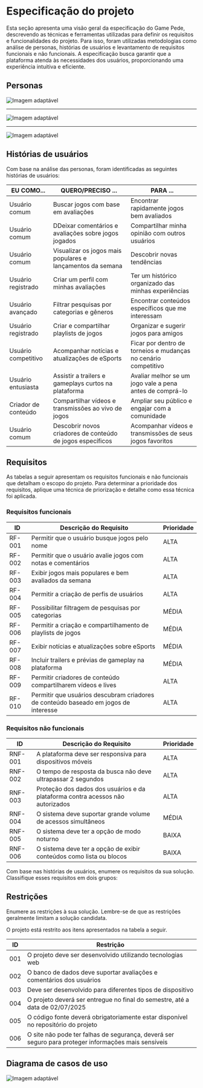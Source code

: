 # Especificação do projeto

Esta seção apresenta uma visão geral da especificação do Game Pede, descrevendo as técnicas e ferramentas utilizadas para definir os requisitos e funcionalidades do projeto. Para isso, foram utilizadas metodologias como análise de personas, histórias de usuários e levantamento de requisitos funcionais e não funcionais. A especificação busca garantir que a plataforma atenda às necessidades dos usuários, proporcionando uma experiência intuitiva e eficiente.

## Personas

<picture>
  <source srcset="images/JoãoSilva_Dark.png" media="(prefers-color-scheme: dark)">
  <source srcset="images/JoãoSilva_Light.png" media="(prefers-color-scheme: light)">
  <img src="images/JoãoSilva_Dark.png" alt="Imagem adaptável">
</picture>

---

<picture>
  <source srcset="images/MarianaSouza_Dark.png" media="(prefers-color-scheme: dark)">
  <source srcset="images/MarianaSouza_Light.png" media="(prefers-color-scheme: light)">
  <img src="images/MarianaSouza_Dark.png" alt="Imagem adaptável">
</picture>

---

<picture>
  <source srcset="images/LucasFerreira_Dark.png" media="(prefers-color-scheme: dark)">
  <source srcset="images/LucasFerreira_Light.png" media="(prefers-color-scheme: light)">
  <img src="images/LucasFerreira_Dark.png" alt="Imagem adaptável">
</picture>

## Histórias de usuários

Com base na análise das personas, foram identificadas as seguintes histórias de usuários:

|EU COMO... | QUERO/PRECISO ...  |PARA ...                  |
|--------------------|------------------------------------|----------------------------------------|
|Usuário comum | Buscar jogos com base em avaliações | Encontrar rapidamente jogos bem avaliados|
|Usuário comum | DDeixar comentários e avaliações sobre jogos jogados | Compartilhar minha opinião com outros usuários |
|Usuário comum | Visualizar os jogos mais populares e lançamentos da semana | Descobrir novas tendências |
|Usuário registrado | Criar um perfil com minhas avaliações | Ter um histórico organizado das minhas experiências |
|Usuário avançado | Filtrar pesquisas por categorias e gêneros | Encontrar conteúdos específicos que me interessam |
|Usuário registrado | Criar e compartilhar playlists de jogos | Organizar e sugerir jogos para amigos |
|Usuário competitivo | Acompanhar notícias e atualizações de eSports | Ficar por dentro de torneios e mudanças no cenário competitivo |
|Usuário entusiasta | Assistir a trailers e gameplays curtos na plataforma | Avaliar melhor se um jogo vale a pena antes de comprá-lo |
|Criador de conteúdo | Compartilhar vídeos e transmissões ao vivo de jogos | Ampliar seu público e engajar com a comunidade |
|Usuário comum | Descobrir novos criadores de conteúdo de jogos específicos | Acompanhar vídeos e transmissões de seus jogos favoritos |

## Requisitos

As tabelas a seguir apresentam os requisitos funcionais e não funcionais que detalham o escopo do projeto. Para determinar a prioridade dos requisitos, aplique uma técnica de priorização e detalhe como essa técnica foi aplicada.

### Requisitos funcionais

|ID    | Descrição do Requisito  | Prioridade |
|------|-----------------------------------------|----|
|RF-001| Permitir que o usuário busque jogos pelo nome | ALTA | 
|RF-002| Permitir que o usuário avalie jogos com notas e comentários | ALTA |
|RF-003| Exibir jogos mais populares e bem avaliados da semana | ALTA |
|RF-004| Permitir a criação de perfis de usuários | ALTA |
|RF-005| Possibilitar filtragem de pesquisas por categorias | MÉDIA |
|RF-006| Permitir a criação e compartilhamento de playlists de jogos | MÉDIA |
|RF-007| Exibir notícias e atualizações sobre eSports | MÉDIA |
|RF-008| Incluir trailers e prévias de gameplay na plataforma | MÉDIA |
|RF-009| Permitir criadores de conteúdo compartilharem vídeos e lives | ALTA |
|RF-010| Permitir que usuários descubram criadores de conteúdo baseado em jogos de interesse | ALTA |


### Requisitos não funcionais

|ID     | Descrição do Requisito  |Prioridade |
|-------|-------------------------|----|
|RNF-001| A plataforma deve ser responsiva para dispositivos móveis | ALTA | 
|RNF-002| O tempo de resposta da busca não deve ultrapassar 2 segundos | ALTA | 
|RNF-003| Proteção dos dados dos usuários e da plataforma contra acessos não autorizados | ALTA | 
|RNF-004| O sistema deve suportar grande volume de acessos simultâneos | MÉDIA | 
|RNF-005| O sistema deve ter a opção de modo noturno | BAIXA |
|RNF-006| O sistema deve ter a opção de exibir conteúdos como lista ou blocos| BAIXA |  

Com base nas histórias de usuários, enumere os requisitos da sua solução. Classifique esses requisitos em dois grupos:


## Restrições

Enumere as restrições à sua solução. Lembre-se de que as restrições geralmente limitam a solução candidata.

O projeto está restrito aos itens apresentados na tabela a seguir.

|ID| Restrição                                             |
|--|-------------------------------------------------------|
|001| O projeto deve ser desenvolvido utilizando tecnologias web |
|002| O banco de dados deve suportar avaliações e comentários dos usuários |
|003| Deve ser desenvolvido para diferentes tipos de dispositivo |
|004| O projeto deverá ser entregue no final do semestre, até a data de 02/07/2025 |
|005| O código fonte deverá obrigatoriamente estar disponível no repositório do projeto |
|006| O site não pode ter falhas de segurança, deverá ser seguro para proteger informações mais sensíveis |


## Diagrama de casos de uso

  <img src="images/MarianaSouza_Dark.png" alt="Imagem adaptável">

